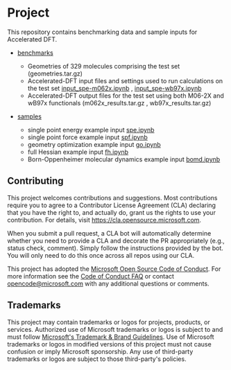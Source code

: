 # Project

This repository contains benchmarking data and sample inputs for Accelerated DFT.

- [benchmarks](./benchmarks)
  - Geometries of 329 molecules comprising the test set (geometries.tar.gz)
  - Accelerated-DFT input files and settings used to run calculations on the test set [input_spe-m062x.ipynb](./benchmarks/input_spe-m062x.ipynb) , [input_spe-wb97x.ipynb](./benchmarks/input_spe-wb97x.ipynb)
  - Accelerated-DFT output files for the test set using both M06-2X and wB97x functionals  (m062x_results.tar.gz , wb97x_results.tar.gz)

- [samples](./samples)
  - single point energy example input [spe.ipynb](./samples/bomd.ipynb)
  - single point force example input [spf.ipynb](./samples/bomd.ipynb)
  - geometry optimization example input [go.ipynb](./samples/bomd.ipynb)
  - full Hessian example input [fh.ipynb](./samples/bomd.ipynb)
  - Born-Oppenheimer molecular dynamics example input [bomd.ipynb](./samples/bomd.ipynb)


## Contributing

This project welcomes contributions and suggestions.  Most contributions require you to agree to a
Contributor License Agreement (CLA) declaring that you have the right to, and actually do, grant us
the rights to use your contribution. For details, visit https://cla.opensource.microsoft.com.

When you submit a pull request, a CLA bot will automatically determine whether you need to provide
a CLA and decorate the PR appropriately (e.g., status check, comment). Simply follow the instructions
provided by the bot. You will only need to do this once across all repos using our CLA.

This project has adopted the [Microsoft Open Source Code of Conduct](https://opensource.microsoft.com/codeofconduct/).
For more information see the [Code of Conduct FAQ](https://opensource.microsoft.com/codeofconduct/faq/) or
contact [opencode@microsoft.com](mailto:opencode@microsoft.com) with any additional questions or comments.

## Trademarks

This project may contain trademarks or logos for projects, products, or services. Authorized use of Microsoft 
trademarks or logos is subject to and must follow 
[Microsoft's Trademark & Brand Guidelines](https://www.microsoft.com/en-us/legal/intellectualproperty/trademarks/usage/general).
Use of Microsoft trademarks or logos in modified versions of this project must not cause confusion or imply Microsoft sponsorship.
Any use of third-party trademarks or logos are subject to those third-party's policies.
